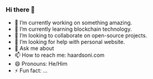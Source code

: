 ### Hi there 👋

<!--
**haardsoni/haardsoni** is a ✨ _special_ ✨ repository because its `README.md` (this file) appears on your GitHub profile.

Here are some ideas to get you started: 
-->

- 🔭 I’m currently working on something amazing.
- 🌱 I’m currently learning blockchain technology.
- 👯 I’m looking to collaborate on open-source projects.
- 🤔 I’m looking for help with personal website.
- 💬 Ask me about 
- 📫 How to reach me: haardsoni.com
- 😄 Pronouns: He/Him
- ⚡ Fun fact: ...

